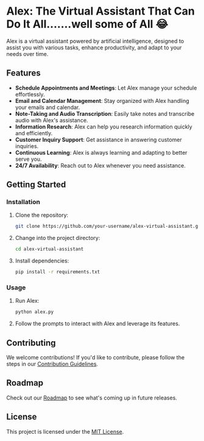# Alex: The Virtual Assistant That Can Do It All.......well some of All 😂

Alex is a virtual assistant powered by artificial intelligence, designed to assist you with various tasks, enhance productivity, and adapt to your needs over time.

## Features

- **Schedule Appointments and Meetings**: Let Alex manage your schedule effortlessly.
- **Email and Calendar Management**: Stay organized with Alex handling your emails and calendar.
- **Note-Taking and Audio Transcription**: Easily take notes and transcribe audio with Alex's assistance.
- **Information Research**: Alex can help you research information quickly and efficiently.
- **Customer Inquiry Support**: Get assistance in answering customer inquiries.
- **Continuous Learning**: Alex is always learning and adapting to better serve you.
- **24/7 Availability**: Reach out to Alex whenever you need assistance.

## Getting Started

### Installation

1. Clone the repository:

    ```bash
    git clone https://github.com/your-username/alex-virtual-assistant.git
    ```

2. Change into the project directory:

    ```bash
    cd alex-virtual-assistant
    ```

3. Install dependencies:

    ```bash
    pip install -r requirements.txt
    ```

### Usage

1. Run Alex:

    ```bash
    python alex.py
    ```

2. Follow the prompts to interact with Alex and leverage its features.

## Contributing

We welcome contributions! If you'd like to contribute, please follow the steps in our [Contribution Guidelines](CONTRIBUTING.md).

## Roadmap

Check out our [Roadmap](ROADMAP.md) to see what's coming up in future releases.

## License

This project is licensed under the [MIT License](LICENSE).

